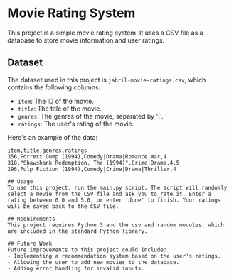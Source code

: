 # Movie Rating System

This project is a simple movie rating system. It uses a CSV file as a database to store movie information and user ratings.

## Dataset

The dataset used in this project is `jabril-movie-ratings.csv`, which contains the following columns:

- `item`: The ID of the movie.
- `title`: The title of the movie.
- `genres`: The genres of the movie, separated by '|'.
- `ratings`: The user's rating of the movie.

Here's an example of the data:

```csv
item,title,genres,ratings
356,Forrest Gump (1994),Comedy|Drama|Romance|War,4
318,"Shawshank Redemption, The (1994)",Crime|Drama,4.5
296,Pulp Fiction (1994),Comedy|Crime|Drama|Thriller,4

## Usage
To use this project, run the main.py script. The script will randomly select a movie from the CSV file and ask you to rate it. Enter a rating between 0.0 and 5.0, or enter 'done' to finish. Your ratings will be saved back to the CSV file.

## Requirements
This project requires Python 3 and the csv and random modules, which are included in the standard Python library.

## Future Work
Future improvements to this project could include:
- Implementing a recommendation system based on the user's ratings.
- Allowing the user to add new movies to the database.
- Adding error handling for invalid inputs.
```
